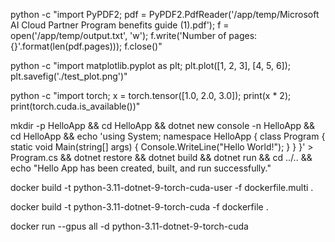 python -c "import PyPDF2; pdf = PyPDF2.PdfReader('/app/temp/Microsoft AI Cloud Partner Program benefits guide (1).pdf'); f = open('/app/temp/output.txt', 'w'); f.write('Number of pages: {}'.format(len(pdf.pages))); f.close()"

python -c "import matplotlib.pyplot as plt; plt.plot([1, 2, 3], [4, 5, 6]); plt.savefig('./test_plot.png')"

python -c "import torch; x = torch.tensor([1.0, 2.0, 3.0]); print(x * 2); print(torch.cuda.is_available())"

mkdir -p HelloApp && cd HelloApp && dotnet new console -n HelloApp && cd HelloApp && echo 'using System; namespace HelloApp { class Program { static void Main(string[] args) { Console.WriteLine("Hello World!"); } } }' > Program.cs && dotnet restore && dotnet build && dotnet run && cd ../.. && echo "Hello App has been created, built, and run successfully."

docker build -t python-3.11-dotnet-9-torch-cuda-user -f dockerfile.multi .

docker build -t python-3.11-dotnet-9-torch-cuda -f dockerfile .

docker run --gpus all -d python-3.11-dotnet-9-torch-cuda